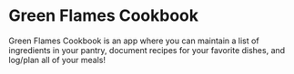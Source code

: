 # Green Flames Cookbook

Green Flames Cookbook is an app where you can maintain a list of ingredients in your pantry, document recipes for your favorite dishes, and log/plan all of your meals!


